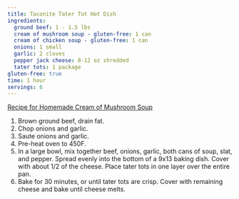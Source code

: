 ```yaml
---
title: Taconite Tater Tot Hot Dish 
ingredients:
  ground beef: 1 - 1.5 lbs
  cream of mushroom soup - gluten-free: 1 can
  cream of chicken soup - gluten-free: 1 can
  onions: 1 small
  garlic: 2 cloves
  pepper jack cheese: 8-12 oz shredded
  tater tots: 1 package
gluten-free: true
time: 1 hour
servings: 6
---
```


[Recipe for Homemade Cream of Mushroom Soup](/recipes/soups/cream-of-mushroom-soup/)

1. Brown ground beef, drain fat.
2. Chop onions and garlic.
3. Saute onions and garlic.
4. Pre-heat oven to 450F.
5. In a large bowl, mix together beef, onions, garlic, both cans of soup, slat,
   and pepper. Spread evenly into the bottom of a 9x13 baking dish. Cover with
   about 1/2 of the cheese. Place tater tots in one layer over the entire pan.
6. Bake for 30 minutes, or until tater tots are crisp. Cover with remaining 
   cheese and bake until cheese melts.
